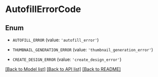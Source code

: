 # AutofillErrorCode


## Enum

* `AUTOFILL_ERROR` (value: `'autofill_error'`)

* `THUMBNAIL_GENERATION_ERROR` (value: `'thumbnail_generation_error'`)

* `CREATE_DESIGN_ERROR` (value: `'create_design_error'`)

[[Back to Model list]](../README.md#documentation-for-models) [[Back to API list]](../README.md#documentation-for-api-endpoints) [[Back to README]](../README.md)


